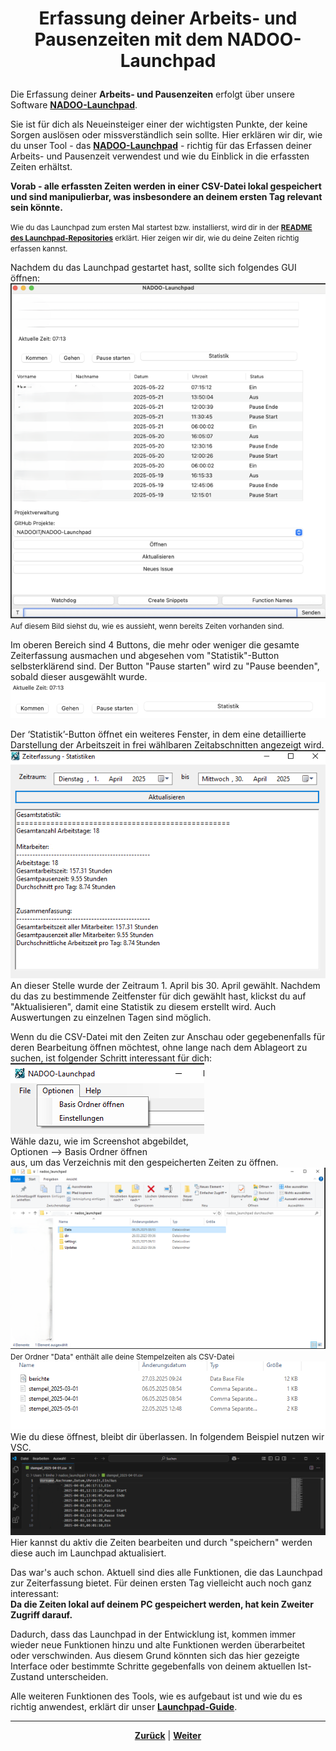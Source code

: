 # <p align="center">Erfassung deiner Arbeits- und Pausenzeiten mit dem NADOO-Launchpad</p>


Die Erfassung deiner **Arbeits- und Pausenzeiten** erfolgt über unsere Software [**NADOO-Launchpad**](https://github.com/NADOOIT/NADOO-Launchpad).

Sie ist für dich als Neueinsteiger einer der wichtigsten Punkte, der keine Sorgen auslösen oder missverständlich sein sollte. Hier erklären wir dir, wie du unser Tool - das [**NADOO-Launchpad**](https://github.com/NADOOIT/NADOO-Launchpad) - richtig für das Erfassen deiner Arbeits- und Pausenzeit verwendest und wie du Einblick in die erfassten Zeiten erhältst. <p>**Vorab - alle erfassten Zeiten werden in einer CSV-Datei lokal gespeichert und sind manipulierbar, was insbesondere an deinem ersten Tag relevant sein könnte.** <p> <small>Wie du das Launchpad zum ersten Mal startest bzw. installierst, wird dir in der [**README des Launchpad-Repositories**](https://github.com/NADOOIT/NADOO-Launchpad/blob/main/README.md) erklärt. Hier zeigen wir dir, wie du deine Zeiten richtig erfassen kannst. </small> <p>Nachdem du das Launchpad gestartet hast, sollte sich folgendes GUI öffnen: ![alt text](image.png) <br><small>
Auf diesem Bild siehst du, wie es aussieht, wenn bereits Zeiten vorhanden sind.</small> <p>Im oberen Bereich sind 4 Buttons, die mehr oder weniger die gesamte Zeiterfassung ausmachen und abgesehen vom "Statistik"-Button selbsterklärend sind. Der Button "Pause starten" wird zu "Pause beenden", sobald dieser ausgewählt wurde.![alt text](image-1.png)   <p>Der ‘Statistik’-Button öffnet ein weiteres Fenster, in dem eine detaillierte Darstellung der Arbeitszeit in frei wählbaren Zeitabschnitten angezeigt wird. <br> ![alt text](image-2.png) An dieser Stelle wurde der Zeitraum 1. April bis 30. April gewählt. Nachdem du das zu bestimmende Zeitfenster für dich gewählt hast, klickst du auf "Aktualisieren", damit eine Statistik zu diesem erstellt wird. Auch Auswertungen zu einzelnen Tagen sind möglich.  <p> Wenn du die CSV-Datei mit den Zeiten zur Anschau oder gegebenenfalls für deren Bearbeitung öffnen möchtest, ohne lange nach dem Ablageort zu suchen, ist folgender Schritt interessant für dich: <br>![alt text](image-3.png) <br>Wähle dazu, wie im Screenshot abgebildet, <br>Optionen --> Basis Ordner öffnen <br> aus, um das Verzeichnis mit den gespeicherten Zeiten zu öffnen. ![alt text](image-4.png) <small>Der Ordner "Data" enthält alle deine Stempelzeiten als CSV-Datei </small>![alt text](image-5.png) Wie du diese öffnest, bleibt dir überlassen. In folgendem Beispiel nutzen wir VSC. ![alt text](image-6.png) Hier kannst du aktiv die Zeiten bearbeiten und durch "speichern" werden diese auch im Launchpad aktualisiert. <p>Das war's auch schon. Aktuell sind dies alle Funktionen, die das Launchpad zur Zeiterfassung bietet. Für deinen ersten Tag vielleicht auch noch ganz interessant: <br><strong>Da die Zeiten lokal auf deinem PC gespeichert werden, hat kein Zweiter Zugriff darauf.</strong><p>Dadurch, dass das Launchpad in der Entwicklung ist, kommen immer wieder neue Funktionen hinzu und alte Funktionen werden überarbeitet oder verschwinden. Aus diesem Grund könnten sich das hier gezeigte Interface oder bestimmte Schritte gegebenfalls von deinem aktuellen Ist-Zustand unterscheiden.

Alle weiteren Funktionen des Tools, wie es aufgebaut ist und wie du es richtig anwendest, erklärt dir unser [**Launchpad-Guide**](/docs/04-tools/05-launchpad/README.md).

---

<p align="center">
<a href="/docs/01-organisation/README.md"><strong>Zurück</strong></a> | <a href="/docs/01-organisation/02-zeit_und_ausbildungsnachweise/README.md"><strong>Weiter</strong></a>
</p>
